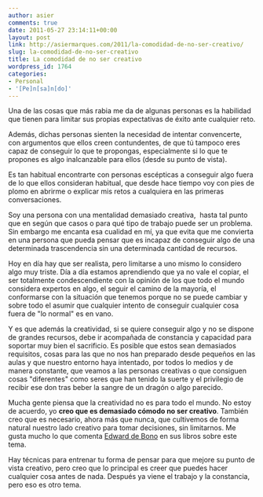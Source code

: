 ```yaml
---
author: asier
comments: true
date: 2011-05-27 23:14:11+00:00
layout: post
link: http://asiermarques.com/2011/la-comodidad-de-no-ser-creativo/
slug: la-comodidad-de-no-ser-creativo
title: La comodidad de no ser creativo
wordpress_id: 1764
categories:
- Personal
- '[Pe]n[sa]n[do]'
---
```


Una de las cosas que más rabia me da de algunas personas es la habilidad que tienen para limitar sus propias expectativas de éxito ante cualquier reto.

Además, dichas personas sienten la necesidad de intentar convencerte, con argumentos que ellos creen contundentes, de que tú tampoco eres capaz de conseguir lo que te propongas, especialmente si lo que te propones es algo inalcanzable para ellos (desde su punto de vista).

Es tan habitual encontrarte con personas escépticas a conseguir algo fuera de lo que ellos consideran habitual, que desde hace tiempo voy con pies de plomo en abrirme o explicar mis retos a cualquiera en las primeras conversaciones.

Soy una persona con una mentalidad demasiado creativa,  hasta tal punto que en según que casos o para qué tipo de trabajo puede ser un problema. Sin embargo me encanta esa cualidad en mí, ya que evita que me convierta en una persona que pueda pensar que es incapaz de conseguir algo de una determinada trascendencia sin una determinada cantidad de recursos.

Hoy en día hay que ser realista, pero limitarse a uno mismo lo considero algo muy triste. Día a día estamos aprendiendo que ya no vale el copiar, el ser totalmente condescendiente con la opinión de los que todo el mundo considera expertos en algo, el seguir el camino de la mayoría, el conformarse con la situación que tenemos porque no se puede cambiar y sobre todo el asumir que cualquier intento de conseguir cualquier cosa fuera de "lo normal" es en vano.

Y es que además la creatividad, si se quiere conseguir algo y no se dispone de grandes recursos, debe ir acompañada de constancia y capacidad para soportar muy bien el sacrificio. Es posible que estos sean demasiados requisitos, cosas para las que no nos han preparado desde pequeños en las aulas y que nuestro entorno haya intentado, por todos lo medios y de manera constante, que veamos a las personas creativas o que consiguen cosas "diferentes" como seres que han tenido la suerte y el privilegio de recibir ese don tras beber la sangre de un dragón o algo parecido.

Mucha gente piensa que la creatividad no es para todo el mundo. No estoy de acuerdo, yo **creo que es demasiado cómodo no ser creativo**. También creo que es necesario, ahora más que nunca, que cultivemos de forma natural nuestro lado creativo para tomar decisiones, sin limitarnos. Me gusta mucho lo que comenta [Edward de Bono](http://es.wikipedia.org/wiki/Edward_De_Bono) en sus libros sobre este tema.

Hay técnicas para entrenar tu forma de pensar para que mejore su punto de vista creativo, pero creo que lo principal es creer que puedes hacer cualquier cosa antes de nada. Después ya viene el trabajo y la constancia, pero eso es otro tema.
